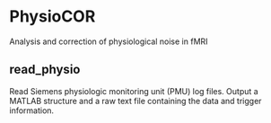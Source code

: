 # **PhysioCOR**
Analysis and correction of physiological noise in fMRI

## **read_physio**

Read Siemens physiologic monitoring unit (PMU) log files. Output a MATLAB structure and a raw text file containing the data and trigger information.
